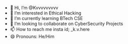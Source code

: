 - 👋 Hi, I’m @Kvvvvvvvvv
- 👀 I’m interested in Ethical Hacking
- 🌱 I’m currently learning BTech CSE
- 💞️ I’m looking to collaborate on CyberSecurity Projects
- 📫 How to reach me insta id; _k.v.here   
- 😄 Pronouns: He/Him


